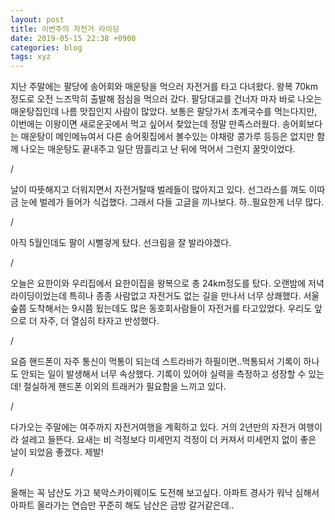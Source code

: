 ```yaml
---
layout: post
title: 이번주의 자전거 라이딩
date: 2019-05-15 22:38 +0900
categories: blog
tags: xyz
---
```


지난 주말에는 팔당에 송어회와 매운탕을 먹으러 자전거를 타고 다녀왔다. 왕복 70km정도로 오전 느즈막히 출발해 점심을 먹으러 갔다. 팔당대교를 건너자 마자 바로 나오는 매운탕집인데 나름 맛집인지 사람이 많았다. 보통은 팔당가서 초계국수를 먹는다지만, 이번에는 이왕이면 새로운곳에서 먹고 싶어서 찾았는데 정말 만족스러웠다. 송어회보다는 매운탕이 메인메뉴여서 다른 송어횟집에서 볼수있는 야채랑 콩가루 등등은 없지만 함께 나오는 매운탕도 끝내주고 일단 땀흘리고 난 뒤에 먹어서 그런지 꿀맛이었다.

/

날이 따뜻해지고 더워지면서 자전거탈때 벌레들이 많아지고 있다. 선그라스를 껴도 이따금 눈에 벌레가 들어가 식겁했다. 그래서 다들 고글을 끼나보다. 하..필요한게 너무 많다.

/

아직 5월인데도 팔이 시뻘겋게 탔다. 선크림을 잘 발라야겠다.

/

오늘은 요한이와 우리집에서 요한이집을 왕복으로 총 24km정도를 탔다. 오랜밤에 저녁 라이딩이었는데 특히나 종종 사람없고 자전거도 없는 길을 만나서 너무 상쾌했다. 서울숲쯤 도착해서는 9시쯤 됬는데도 많은 동호회사람들이 자전거를 타고있었다. 우리도 앞으로 더 자주, 더 열심히 타자고 반성했다.

/

요즘 핸드폰이 자주 통신이 먹통이 되는데 스트라바가 하필이면..먹통되서 기록이 하나도 안되는 일이 발생해서 너무 속상했다. 기록이 있어야 실력을 측정하고 성장할 수 있는데! 절실하게 핸드폰 이외의 트래커가 필요함을 느끼고 있다.

/

다가오는 주말에는 여주까지 자전거여행을 계획하고 있다. 거의 2년만의 자전거 여행이라 설레고 들뜬다. 요새는 비 걱정보다 미세먼지 걱정이 더 커져서 미세먼지 없이 좋은 날이 되었음 좋겠다. 제발!

/

올해는 꼭 남산도 가고 북악스카이웨이도 도전해 보고싶다. 아파트 경사가 워낙 심해서 아파트 올라가는 연습만 꾸준히 해도 남산은 금방 갈거같은데..
